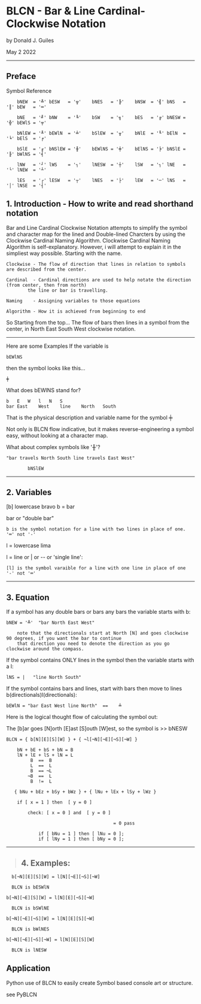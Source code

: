 # BLCN - Bar &amp; Line Cardinal-Clockwise Notation
by Donald J. Guiles

May 2 2022

---
## Preface 

Symbol Reference 

		bNEW  = '╩'	bESW   = '╦'	bNES   = '╠'	bNSW  = '╣'	bNS   = '║'	bEW   = '═'

		bNE   = '╝'	bNW    = '╚'	bSW    = '╗'	bES   = '╔'	bNESW = '╬'	bEWlS = '╤'

		bNlEW = '╨'	bEWlN  = '╧'	bSlEW  = '╥'	bNlE  = '╙'	bElN  = '╘'	bElS  = '╒'	

		bSlE  = '╓'	bNSlEW = '╫'	bEWlNS = '╪'	bElNS = '╞'	bNSlE = '╟'	bWlNS = '╡'	

		lNW   = '┘'	lWS    = '┐'	lNESW  = '┼'	lSW   = '┐'	lNE   = '└'	lNEW  = '┴'	

		lES   = '┌'	lESW   = '┬'	lNES   = '├'	lEW   = '─'	lNS   = '│'	lNSE  = '┤'


 ## 1. Introduction - How to write and read shorthand notation
 
 	
   Bar and Line Cardinal Clockwise Notation attempts to simplify the symbol and character
map for the lined and Double-lined Charcters by using the Clockwise Cardinal Naming Algorithm.
Clockwise Cardinal Naming Algorithm is self-explanatory. However, i will attempt to explain it 
in the simpliest way possible. Starting with the name. 
	
	Clockwise - The flow of direction that lines in relation to symbols are described from the center.
	
	Cardinal  - Cardinal directions are used to help notate the direction (from center, then from north) 
			the line or bar is travelling.
	
	Naming    - Assigning variables to those equations
	
	Algorithm - How it is achieved from beginning to end
	
So Starting from the top... The flow of bars then lines in a symbol from the center, in North East South West clockwise notation.

---

Here are some Examples
If the variable is 
	
	bEWlNS

then the symbol looks like this...


	╪ 

What does bEWlNS stand for? 

	b 	E	W	l	N	S
	bar	East	West 	line	North	South

That is the physical description and variable name for the symbol ╪

Not only is BLCN flow indicative, but it makes reverse-engineering a symbol easy, without looking at a character map.
	

	
What about complex symbols like '╫'?

	"bar travels North South line travels East West"
		
			bNSlEW
			
---
## 2. Variables
[b] lowercase bravo
b = bar

bar or "double bar" 
	
	b is the symbol notation for a line with two lines in place of one. '═' not '-'
	
l = lowercase lima


l = line or | or -- or 'single line':

	[l] is the symbol varaible for a line with one line in place of one  '-' not '═'

---
 ## 3. Equation

If a symbol has any double bars or bars any bars the variable starts with b:

	bNEW = '╩'  "bar North East West"

		note that the directionals start at North [N] and goes clockwise 90 degrees, if you want the bar to continue
		that direction you need to denote the direction as you go clockwise around the compass.

If the symbol contains ONLY lines in the symbol then the variable starts with a l:
	
	lNS = |   "line North South"

If the symbol contains bars and lines, start with bars then move to lines b(directionals)l(directionals):

	bEWlN = "bar East West line North"  ==    ╧ 

Here is the logical thought flow of calculating the symbol out:

The [b]ar goes [N]orth [E]ast [S]outh [W]est, so the symbol is >> bNESW

	BLCN = { b[N][E][S][W] } + { ¬l[¬N][¬E][¬S][¬W] }

		bN + bE + bS + bN = B
		lN + lE + lS + lN = L
			 B  ==  B
			 L  ==  L
		     B  == ¬L
		    ¬B  ==  L
		     B  !=  L

       { bNu + bEz + bSy + bWz } + { lNu + lEx + lSy + lWz } 
       	
       	if [ x = 1 ] then  [ y = 0 ]

       		check: [ x = 0 ] and  [ y = 0 ]

       										= 0 pass

       			if [ bNu = 1 ] then [ lNu = 0 ];
       			if [ lNy = 1 ] then [ bNy = 0 ];

------------------------------------------------------------------------------
>## 4. Examples:

	  b[¬N][E][S][W] = l[N][¬E][¬S][¬W]
	    
      BLCN is bESWlN
      
    b[¬N][¬E][S][W] = l[N][E][¬S][¬W]
      
      BLCN is bSWlNE
      
    b[¬N][¬E][¬S][W] = l[N][E][S][¬W]
    
      BLCN is bWlNES
      
    b[¬N][¬E][¬S][¬W] = l[N][E][S][W]
      
      BLCN is lNESW
 
 ## Application
 
 Python use of BLCN to easily create Symbol based console art or structure.
 
 see PyBLCN
 
